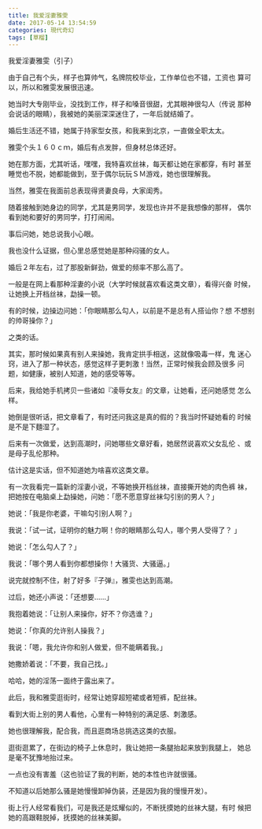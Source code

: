 ```yaml
---
title: 我爱淫妻雅雯
date: 2017-05-14 13:54:59
categories: 現代奇幻
tags: [草榴]
---
```

我爱淫妻雅雯（引子）


由于自己有个头，样子也算帅气，名牌院校毕业，工作单位也不错，工资也
算可以，所以和雅雯发展很迅速。

她当时大专刚毕业，没找到工作，样子和嗓音很甜，尤其眼神很勾人（传说
那种会说话的眼睛），我被她的美丽深深迷住了，一年后就结婚了。

婚后生活还不错，她属于持家型女孩，和我来到北京，一直做全职太太。

雅雯个头１６０ｃｍ，婚后有点发胖，但身材总体还好。

她在那方面，尤其听话，嘿嘿，我特喜欢丝袜，每天都让她在家都穿，有时
甚至睡觉也不脱，她都能做到，至于偶尔玩玩ＳＭ游戏，她也很理解我。

当然，雅雯在我面前总表现得贤妻良母，大家闺秀。

随着接触到她身边的同学，尤其是男同学，发现也许并不是我想像的那样，
偶尔看到她和要好的男同学，打打闹闹。

事后问她，她总说我小心眼。

我也没什么证据，但心里总感觉她是那种闷骚的女人。

婚后２年左右，过了那股新鲜劲，做爱的频率不那么高了。

一般是在网上看那种淫妻的小说（大学时候就喜欢看这类文章），看得兴奋
时候，让她换上开档丝袜，勐操一顿。

有的时候，边操边问她：「你眼睛那么勾人，以前是不是总有人搭讪你？想
不想别的帅哥操你？」

之类的话。

其实，那时候如果真有别人来操她，我肯定拱手相送，这就像吸毒一样，鬼
迷心窍，进入了那一种状态，感觉这样子更刺激！当然，正常时候我会顾及很多
问题，如健康，被别人知道，她的感受等等。

后来，我给她手机拷贝一些诸如『凌辱女友』的文章，让她看，还问她感觉
怎么样。

她倒是很听话，把文章看了，有时还问我这是真的假的？我当时怀疑她看的
时候是不是下麵湿了。

后来有一次做爱，达到高潮时，问她哪些文章好看，她居然说喜欢父女乱伦
、或是母子乱伦那种。

估计这是实话，但不知道她为啥喜欢这类文章。

有一次我看完一篇新的淫妻小说，不等她换开档丝袜，直接撕开她的肉色裤
袜，把她按在电脑桌上勐操她，问她：「愿不愿意穿丝袜勾引别的男人？」

她说：「我是你老婆，干嘛勾引别人啊？」

我说：「试一试，证明你的魅力啊！你的眼睛那么勾人，哪个男人受得了？
」

她说：「怎么勾人了？」

我说：「哪个男人看到你都想操你！大骚货、大骚逼。」

说完就控制不住，射了好多『子弹』，雅雯也达到高潮。

过后，她还小声说：「还想要……」

我抱着她说：「让别人来操你，好不？你选谁？」

她说：「你真的允许别人操我？」

我说：「嗯，我允许你和别人做爱，但不能瞒着我。」

她撒娇着说：「不要，我自己找。」

哈哈，她的淫荡一面终于露出来了。

此后，我和雅雯逛街时，经常让她穿超短裙或者短裤，配丝袜。

看到大街上别的男人看他，心里有一种特别的满足感、刺激感。

她也很理解我，配合我，而且逛商场总挑选这类的衣服。

逛街逛累了，在街边的椅子上休息时，我让她把一条腿抬起来放到我腿上，
她总是毫不犹豫地抬过来。

一点也没有害羞（这也验证了我的判断，她的本性也许就很骚。

不知道以后她那么骚是她慢慢卸掉伪装，还是因为我的慢慢开发）。

街上行人经常看我们，可是我还是炫耀似的，不断抚摸她的丝袜大腿，有时
候把她的高跟鞋脱掉，抚摸她的丝袜美脚。